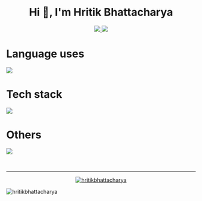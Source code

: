 <h1 align="center">Hi 👋, I'm Hritik Bhattacharya</h1>

<div align="center">
  <a href="https://www.linkedin.com/in/hritik-bhattacharya-631847210/" target="_blank">
   <img src="https://img.shields.io/badge/LinkedIn-0077B5?style=for-the-badge&logo=linkedin&logoColor=0e76a8&color=black">
  </a>
  <a href="" target="_blank">
   <img src="https://img.shields.io/badge/Twitter-0077B5?style=for-the-badge&logo=twitter&logoColor=0e76a8&color=black">
  </a> 
</div>

<div align="left">
  <h1>Language uses</h1>
  <a href="https://skillicons.dev">
    <img src="https://skillicons.dev/icons?i=typescript,javascript,c,cpp,go,java,python" />
  </a>
</div>
<div align="left">
  <h1>Tech stack</h1>
  <a href="https://skillicons.dev">
    <img src="https://skillicons.dev/icons?i=react,next,vue,aws,mongo,redux,redis,firebase,flutter,nodejs,express,docker,materialui,css,html" />
  </a>
  <h1>Others</h1>
  <a href="https://skillicons.dev">
    <img src="https://skillicons.dev/icons?i=git,github,notion,figma,linux,vscode" />
  </a>
</p>


<br>
<hr>




<!--<div align="center">
<!-- <p><img align="center" src="https://github-readme-streak-stats.herokuapp.com/?user=hritikbhattacharya&" alt="hritikbhattacharya" /></p> -->
<!-- <p>&nbsp;<img align="center" src="https://github-readme-stats.vercel.app/api?username=hritikbhattacharya&show_icons=true&locale=en&layout=compact" alt="hritikbhattacharya" /></p> -->
<!-- <p><img align="cneter" src="https://github-readme-stats.vercel.app/api/top-langs?username=hritikbhattacharya&show_icons=true&locale=en" alt="hritikbhattacharya" /></p> -->
<!-- </div> -->
<!--<br>
<!-- <hr> -->
<p align="center"> <a href="https://github.com/ryo-ma/github-profile-trophy"><img src="https://github-profile-trophy.vercel.app/?username=hritikbhattacharya" alt="hritikbhattacharya" /></a> </p>
<p align="left"> <img src="https://komarev.com/ghpvc/?username=hritikbhattacharya&label=Profile%20views&color=0e75b6&style=flat" alt="hritikbhattacharya" /> </p>



